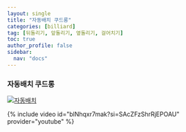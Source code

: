```yaml
---
layout: single
title: "자동배치 쿠드롱"
categories: [billiard]
tag: [뒤돌리기, 앞돌리기, 옆돌리기, 걸어치기]
toc: true
author_profile: false
sidebar:
  nav: "docs"
---
```


### 자동배치 쿠드롱

[![자동배치](/images/%EC%9E%90%EB%8F%99%EB%B0%B0%EC%B9%98.png)](https://1drv.ms/p/s!AuJKpwyYpUY9gYEh08NXSTbC8azxvA?e=m6HeF5)

{% include video id="blNhqxr7mak?si=SAcZFzShrRjEPOAU" provider="youtube" %}

